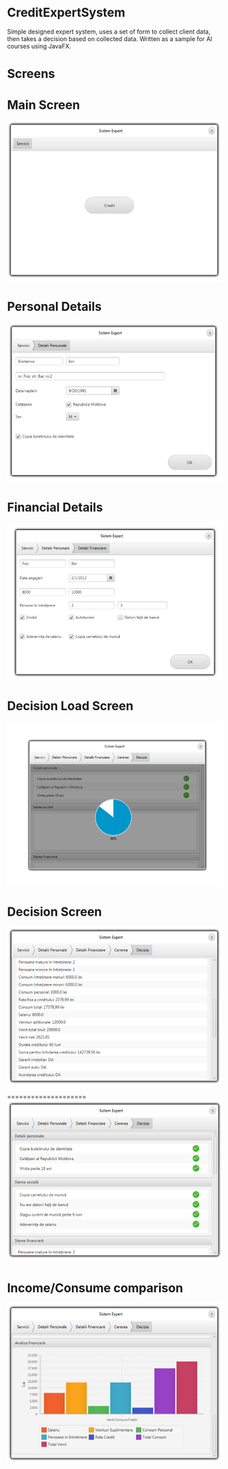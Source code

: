 CreditExpertSystem
==================

Simple designed expert system, uses a set of form to collect client data, then takes a decision based on collected data. Written as a sample for AI courses using JavaFX.

  
Screens
====================
Main Screen
====================
![Main Screen](/screens/1.PNG "Main Screen")

Personal Details
====================
![Personal Details](/screens/2.PNG "Personal Details")

Financial Details
====================
![Financial Details](/screens/3.PNG "Financial Details")

Decision Load Screen
====================
![Decision Load Screen](/screens/5.PNG "Decision Load Screen")

Decision Screen
====================
![Decision Screen](/screens/4.PNG "Decision Screen")

====================
![Decision Screen](/screens/6.PNG "Decision Screen")

Income/Consume comparison
====================
![Decision Screen](/screens/7.PNG "Decision Screen")
